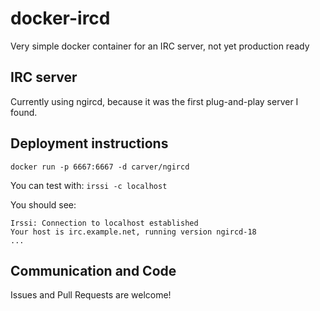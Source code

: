 docker-ircd
===========

Very simple docker container for an IRC server, not yet production ready

IRC server
---------

Currently using ngircd, because it was the first plug-and-play server I found.

Deployment instructions
---------

`docker run -p 6667:6667 -d carver/ngircd`

You can test with: `irssi -c localhost`

You should see:
```
Irssi: Connection to localhost established
Your host is irc.example.net, running version ngircd-18
...
```

Communication and Code
--------

Issues and Pull Requests are welcome!
